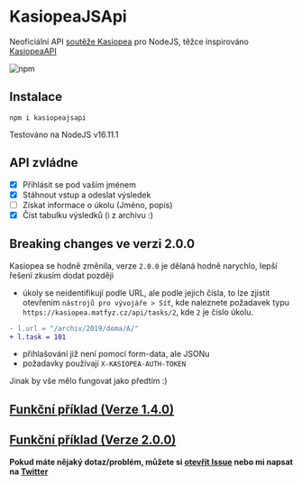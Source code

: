 # KasiopeaJSApi
 Neoficiální API [soutěže Kasiopea](https://kasiopea.matfyz.cz) pro NodeJS, těžce inspirováno [KasiopeaAPI](https://github.com/sorashi/KasiopeaApi/)
 
 ![npm](https://img.shields.io/npm/dy/kasiopeajsapi)
 
## Instalace
`npm i kasiopeajsapi`
 
 Testováno na NodeJS v16.11.1
## API zvládne
- [x] Přihlásit se pod vaším jménem
- [x] Stáhnout vstup a odeslat výsledek
- [ ] Získat informace o úkolu (Jméno, popis)
- [x] Číst tabulku výsledků (i z archivu :)

## Breaking changes ve verzi 2.0.0
Kasiopea se hodně změnila, verze `2.0.0` je dělaná hodně narychlo, lepší řešení zkusím dodat později

- úkoly se neidentifikují podle URL, ale podle jejich čísla, to lze zjistit otevřením `nástrojů pro vývojáře > Síť`, kde naleznete požadavek typu `https://kasiopea.matfyz.cz/api/tasks/2`, kde `2` je číslo úkolu.
```diff
- l.url = "/archiv/2019/doma/A/"
+ l.task = 101
```
- přihlašování již není pomocí form-data, ale JSONu
- požadavky používají `X-KASIOPEA-AUTH-TOKEN`

Jinak by vše mělo fungovat jako předtím :)

## [Funkční příklad (Verze 1.4.0)](https://github.com/hernikplays/KasiopeaJSApi/blob/main/examples/archiv_2019_A_old.js)
## [Funkční příklad (Verze 2.0.0)](https://github.com/hernikplays/KasiopeaJSApi/blob/main/examples/archiv_2019_A.js)


**Pokud máte nějaký dotaz/problém, můžete si [otevřít Issue](https://github.com/hernikplays/KasiopeaJSApi/issues) nebo mi napsat na [Twitter](https://twitter.com/hernikplays)**
